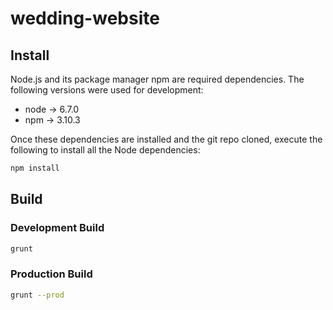# wedding-website

## Install

Node.js and its package manager npm are required dependencies. The following versions were used for development:

* node -> 6.7.0
* npm -> 3.10.3

Once these dependencies are installed and the git repo cloned, execute the following to install all the Node dependencies:

```bash
npm install
```

## Build


### Development Build

```bash
grunt
```

### Production Build

```bash
grunt --prod
```